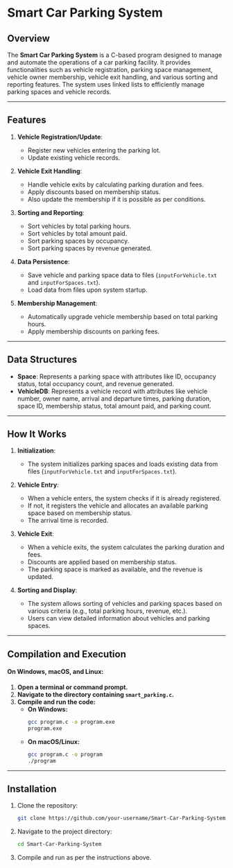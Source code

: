 # Smart Car Parking System

## Overview

The **Smart Car Parking System** is a C-based program designed to manage and automate the operations of a car parking facility. It provides functionalities such as vehicle registration, parking space management, vehicle owner membership, vehicle exit handling, and various sorting and reporting features. The system uses linked lists to efficiently manage parking spaces and vehicle records.

---

## Features

1. **Vehicle Registration/Update**:
   - Register new vehicles entering the parking lot.
   - Update existing vehicle records.

2. **Vehicle Exit Handling**:
   - Handle vehicle exits by calculating parking duration and fees.
   - Apply discounts based on membership status.
   - Also update the membership if it is possible as per conditions.

3. **Sorting and Reporting**:
   - Sort vehicles by total parking hours.
   - Sort vehicles by total amount paid.
   - Sort parking spaces by occupancy.
   - Sort parking spaces by revenue generated.

4. **Data Persistence**:
   - Save vehicle and parking space data to files (`inputForVehicle.txt` and `inputForSpaces.txt`).
   - Load data from files upon system startup.

5. **Membership Management**:
   - Automatically upgrade vehicle membership based on total parking hours.
   - Apply membership discounts on parking fees.

---

## Data Structures

- **Space**: Represents a parking space with attributes like ID, occupancy status, total occupancy count, and revenue generated.
- **VehicleDB**: Represents a vehicle record with attributes like vehicle number, owner name, arrival and departure times, parking duration, space ID, membership status, total amount paid, and parking count.

---

## How It Works

1. **Initialization**:
   - The system initializes parking spaces and loads existing data from files (`inputForVehicle.txt` and `inputForSpaces.txt`).

2. **Vehicle Entry**:
   - When a vehicle enters, the system checks if it is already registered.
   - If not, it registers the vehicle and allocates an available parking space based on membership status.
   - The arrival time is recorded.

3. **Vehicle Exit**:
   - When a vehicle exits, the system calculates the parking duration and fees.
   - Discounts are applied based on membership status.
   - The parking space is marked as available, and the revenue is updated.

4. **Sorting and Display**:
   - The system allows sorting of vehicles and parking spaces based on various criteria (e.g., total parking hours, revenue, etc.).
   - Users can view detailed information about vehicles and parking spaces.

---

## **Compilation and Execution**

#### **On Windows, macOS, and Linux:**
1. **Open a terminal or command prompt.**
2. **Navigate to the directory containing `smart_parking.c`.**
3. **Compile and run the code:**
   - **On Windows:**
     ```bash
     gcc program.c -o program.exe
     program.exe
     ```
   - **On macOS/Linux:**
     ```bash
     gcc program.c -o program
     ./program
     ```

---

## **Installation**
1. Clone the repository:
   ```bash
   git clone https://github.com/your-username/Smart-Car-Parking-System.git
   ```
2. Navigate to the project directory:
   ```bash
   cd Smart-Car-Parking-System
   ```
3. Compile and run as per the instructions above.
